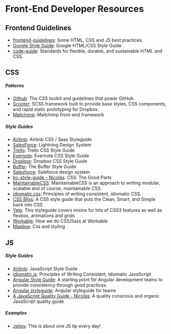 # Front-End Developer Resources

## Frontend Guidelines 
* [frontend-guidelines](https://github.com/bendc/frontend-guidelines): Some HTML, CSS and JS best practices.
* [Google Style Guide](https://google.github.io/styleguide/htmlcssguide.xml): Google HTML/CSS Style Guide
* [code-guide](https://github.com/mdo/code-guide): Standards for flexible, durable, and sustainable HTML and CSS.

## CSS 

##### Patterns
* [Github](http://primercss.io/): The CSS toolkit and guidelines that power GitHub.
* [Scooter](http://dropbox.github.io/scooter/): SCSS framework built to provide base styles, CSS components, and rapid static prototyping for Dropbox.
* [Mailchimp](http://ux.mailchimp.com/patterns): Mailchimp front-end framework

##### Style Guides 
* [Airbnb](https://github.com/airbnb/css): Airbnb CSS / Sass Styleguide
* [SalesForce](https://www.lightningdesignsystem.com/): Lightning Design System
* [Trello](https://github.com/trello/trellisheets/blob/master/styleguide.md): Trello CSS Style Guide
* [Evernote](https://github.com/evernote/css-style-guide): Evernote CSS Style Guide
* [Dropbox](https://github.com/dropbox/css-style-guide): Dropbox CSS Style Guide
* [Buffer](https://buffer.com/style-guide): The Buffer Style Guide
* [Salesforce](https://www.lightningdesignsystem.com/): Saleforce design system
* [bc-style-guide - Nicolás](https://github.com/bevacqua/css): CSS: The Good Parts
* [MaintainableCSS](http://maintainablecss.com/): MaintainableCSS is an approach to writing modular, scalable and of course, maintainable CSS.
* [idiomatic.css](https://github.com/necolas/idiomatic-css): Principles of writing consistent, idiomatic CSS.
* [CSS Bliss](https://github.com/gilbox/css-bliss): A CSS style guide that puts the Clean, Smart, and Simple back into CSS
* [Yelp](https://www.yelp.ca/styleguide/scss): This styleguide covers mixins for lots of CSS3 features as well as flexbox, animations and grids
* [Workable](https://github.com/Workable/css-style-guide): How we do CSS/Sass at Workable
* [Mapbox](https://www.mapbox.com/base/styling/): Css and styling


## JS

##### Style Guides
* [Airbnb](https://github.com/airbnb/javascript): JavaScript Style Guide
* [idiomatic.js](https://github.com/rwaldron/idiomatic.js/): Principles of Writing Consistent, Idiomatic JavaScript
* [Angular Style Guide](https://github.com/johnpapa/angular-styleguide): A starting point for Angular development teams to provide consistency through good practices.
* [Angular styleguide](https://github.com/toddmotto/angular-styleguide): Angular styleguide for teams
* [A JavaScript Quality Guide - Nicolás](https://github.com/bevacqua/js): A quality conscious and organic JavaScript quality guide


##### Examples
* [Jstips](https://github.com/loverajoel/jstips#tips-list): This is about one JS tip every day!
